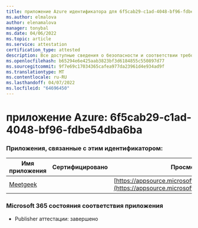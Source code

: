 ```yaml
---
title: приложение Azure идентификатора для 6f5cab29-c1ad-4048-bf96-fdbe54dba6ba
ms.author: elmalova
author: elenamalova
manager: tonybal
ms.date: 04/06/2022
ms.topic: article
ms.service: attestation
certification_type: attested
description: Все доступные сведения о безопасности и соответствии требованиям для 6f5cab29-c1ad-4048-bf96-fdbe54dba6ba.
ms.openlocfilehash: b65294e6e425aab3823bf3d6184855c550897d77
ms.sourcegitcommit: 9f7e69c17034365cafea977da23961d4e934ad9f
ms.translationtype: MT
ms.contentlocale: ru-RU
ms.lasthandoff: 04/07/2022
ms.locfileid: "64696450"
---
```

# <a name="azure-app-id-6f5cab29-c1ad-4048-bf96-fdbe54dba6ba"></a>приложение Azure: 6f5cab29-c1ad-4048-bf96-fdbe54dba6ba


### <a name="apps-associated-with-this-id"></a>Приложения, связанные с этим идентификатором:
| **Имя приложения** | **Сертифицировано** | **Просмотр в AppSource** |
|--------------|---------------|-----------------------|
| [Meetgeek](../forward/WA200003720.md) |  | [https://appsource.microsoft.com/product/office/WA200003720](https://appsource.microsoft.com/product/office/WA200003720) |

### <a name="microsoft-365-app-compliance-status"></a>Microsoft 365 состояния соответствия приложения
- Publisher аттестации: завершено
